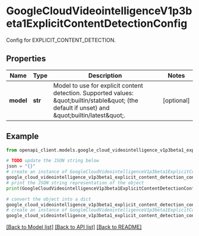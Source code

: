 # GoogleCloudVideointelligenceV1p3beta1ExplicitContentDetectionConfig

Config for EXPLICIT_CONTENT_DETECTION.

## Properties

Name | Type | Description | Notes
------------ | ------------- | ------------- | -------------
**model** | **str** | Model to use for explicit content detection. Supported values: \&quot;builtin/stable\&quot; (the default if unset) and \&quot;builtin/latest\&quot;. | [optional] 

## Example

```python
from openapi_client.models.google_cloud_videointelligence_v1p3beta1_explicit_content_detection_config import GoogleCloudVideointelligenceV1p3beta1ExplicitContentDetectionConfig

# TODO update the JSON string below
json = "{}"
# create an instance of GoogleCloudVideointelligenceV1p3beta1ExplicitContentDetectionConfig from a JSON string
google_cloud_videointelligence_v1p3beta1_explicit_content_detection_config_instance = GoogleCloudVideointelligenceV1p3beta1ExplicitContentDetectionConfig.from_json(json)
# print the JSON string representation of the object
print(GoogleCloudVideointelligenceV1p3beta1ExplicitContentDetectionConfig.to_json())

# convert the object into a dict
google_cloud_videointelligence_v1p3beta1_explicit_content_detection_config_dict = google_cloud_videointelligence_v1p3beta1_explicit_content_detection_config_instance.to_dict()
# create an instance of GoogleCloudVideointelligenceV1p3beta1ExplicitContentDetectionConfig from a dict
google_cloud_videointelligence_v1p3beta1_explicit_content_detection_config_from_dict = GoogleCloudVideointelligenceV1p3beta1ExplicitContentDetectionConfig.from_dict(google_cloud_videointelligence_v1p3beta1_explicit_content_detection_config_dict)
```
[[Back to Model list]](../README.md#documentation-for-models) [[Back to API list]](../README.md#documentation-for-api-endpoints) [[Back to README]](../README.md)



